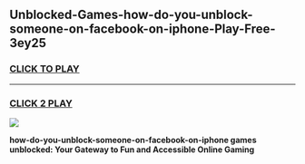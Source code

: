 
## Unblocked-Games-how-do-you-unblock-someone-on-facebook-on-iphone-Play-Free-3ey25
<h3>
<a href="https://premium76.site?title=how-do-you-unblock-someone-on-facebook-on-iphone&ref=21A">CLICK TO PLAY</a></h3>
<hr>

<h3>
<a href="https://premium76.site?title=how-do-you-unblock-someone-on-facebook-on-iphone&ref=21A">CLICK 2 PLAY</a>
  
</h3>

<a href="https://premium76.site?title=how-do-you-unblock-someone-on-facebook-on-iphone&ref=21A"><img src="https://clearcache.store/games.png"></a>


**how-do-you-unblock-someone-on-facebook-on-iphone games unblocked: Your Gateway to Fun and Accessible Online Gaming**

